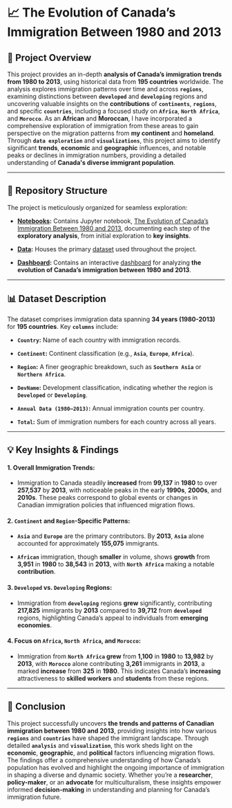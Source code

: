 # 📈 The Evolution of Canada’s Immigration Between 1980 and 2013


## 📌 Project Overview

This project provides an in-depth **analysis of Canada’s immigration trends from 1980 to 2013**, using historical data from **195 countries** worldwide. The analysis explores immigration patterns over time and across **`regions`**, examining distinctions between **`developed`** and **`developing`** regions and uncovering valuable insights on the **contributions** of **`continents`**, **`regions`**, and specific **`countries`**, including a focused study on **`Africa`**, **`North Africa`**, and **`Morocco`**. As an **African** and **Moroccan**, I have incorporated a comprehensive exploration of immigration from these areas to gain perspective on the migration patterns from **my continent** and **homeland**. Through **`data exploration`** and **`visualizations`**, this project aims to identify significant **trends**, **economic** and **geographic** influences, and notable peaks or declines in immigration numbers, providing a detailed understanding of **Canada's diverse immigrant population**.
________________________________________

## 📂 Repository Structure

The project is meticulously organized for seamless exploration:

+ **[Notebooks](https://github.com/Waliid18/Walid-Lahlali-Data-Science-Portfolio/tree/main/Data-Science-Projects/02%20-%20Exploratory-Data-Analysis-EDA-Projects/02%20-%20The%20Evolution%20of%20Canada%E2%80%99s%20Immigration%20Between%201980%20and%202013/01%20-%20Notebooks):** Contains Jupyter notebook, [The Evolution of Canada’s Immigration Between 1980 and 2013](https://github.com/Waliid18/Walid-Lahlali-Data-Science-Portfolio/blob/main/Data-Science-Projects/02%20-%20Exploratory-Data-Analysis-EDA-Projects/02%20-%20The%20Evolution%20of%20Canada%E2%80%99s%20Immigration%20Between%201980%20and%202013/01%20-%20Notebooks/The_Evolution_of_Canada%E2%80%99s_Immigration_Between_1980_and_2013.ipynb), documenting each step of the **exploratory analysis**, from initial exploration to **key insights**. 
  
+ **[Data](https://github.com/Waliid18/Walid-Lahlali-Data-Science-Portfolio/tree/main/Data-Science-Projects/02%20-%20Exploratory-Data-Analysis-EDA-Projects/02%20-%20The%20Evolution%20of%20Canada%E2%80%99s%20Immigration%20Between%201980%20and%202013/02%20-%20Data):** Houses the primary [dataset](https://github.com/Waliid18/Walid-Lahlali-Data-Science-Portfolio/blob/main/Data-Science-Projects/02%20-%20Exploratory-Data-Analysis-EDA-Projects/02%20-%20The%20Evolution%20of%20Canada%E2%80%99s%20Immigration%20Between%201980%20and%202013/02%20-%20Data/Immigration_Canada.csv) used throughout the project.

+ **[Dashboard](https://github.com/Waliid18/Walid-Lahlali-Data-Science-Portfolio/tree/main/Data-Science-Projects/02%20-%20Exploratory-Data-Analysis-EDA-Projects/02%20-%20The%20Evolution%20of%20Canada%E2%80%99s%20Immigration%20Between%201980%20and%202013/03%20-%20Dashboard):** Contains an interactive [dashboard]() for analyzing **the evolution of Canada’s immigration between 1980 and 2013**. 
________________________________________

## 📊 Dataset Description

The dataset comprises immigration data spanning **34 years (1980-2013)** for **195 countries**. Key **`columns`** include:

+ **`Country`:** Name of each country with immigration records.
  
+ **`Continent`:** Continent classification (e.g., **`Asia`**, **`Europe`**, **`Africa`**).
  
+ **`Region`:** A finer geographic breakdown, such as **`Southern Asia`** or **`Northern Africa`**.
  
+ **`DevName`:** Development classification, indicating whether the region is **`Developed`** or **`Developing`**.
  
+ **`Annual Data (1980–2013)`:** Annual immigration counts per country.
  
+ **`Total`:** Sum of immigration numbers for each country across all years.
  
________________________________________

## 💡 Key Insights & Findings


#### 1. Overall Immigration Trends:

  + Immigration to Canada steadily **increased** from **99,137** in **1980** to over **257,537** by **2013**, with noticeable peaks in the early **1990s**, **2000s**, and **2010s**. These peaks correspond to global events or changes in Canadian immigration policies that influenced migration flows.

#### 2. `Continent` and `Region`-Specific Patterns:

  + **`Asia`** and **`Europe`** are the primary contributors. By **2013**, **`Asia`** alone accounted for approximately **155,075** immigrants.
    
  + **`African`** immigration, though **smaller** in volume, shows **growth** from **3,951** in **1980** to **38,543** in **2013**, with **`North Africa`** making a notable **contribution**.

#### 3. `Developed` vs. `Developing` Regions:

  + Immigration from **`developing`** regions **grew** significantly, contributing **217,825** immigrants by **2013** compared to **39,712** from **`developed`** regions, highlighting Canada’s appeal to individuals from **emerging economies**.
  
#### 4. Focus on `Africa`, `North Africa`, and `Morocco`:

  + Immigration from **`North Africa` grew** from **1,100** in **1980** to **13,982** by **2013**, with **`Morocco`** alone contributing **3,261** immigrants in **2013**, a marked **increase** from **325** in **1980**. This indicates Canada’s **increasing** attractiveness to **skilled workers** and **students** from these regions.

________________________________________

## 🔑 Conclusion

This project successfully uncovers **the trends and patterns of Canadian immigration between 1980 and 2013**, providing insights into how various **`regions`** and **`countries`** have shaped the immigrant landscape. Through detailed **`analysis`** and **`visualization`**, this work sheds light on the **economic**, **geographic**, and **political** factors influencing migration flows. The findings offer a comprehensive understanding of how Canada’s population has evolved and highlight the ongoing importance of immigration in shaping a diverse and dynamic society. Whether you’re a **researcher**, **policy-maker**, or an **advocate** for multiculturalism, these insights empower informed **decision-making** in understanding and planning for Canada’s immigration future.
